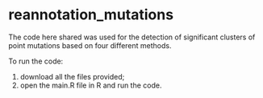 # reannotation_mutations
The code here shared was used for the detection of significant clusters of point mutations
based on four different methods. 

To run the code:
1) download all the files provided;
2) open the main.R file in R and run the code.